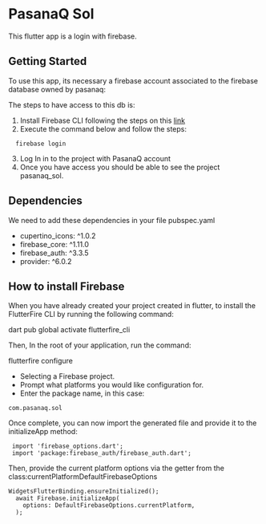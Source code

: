 # PasanaQ Sol

This flutter app is a login with firebase.

## Getting Started
To use this app, its necessary a firebase account associated to the firebase database owned by pasanaq: 

The steps to have access to this db is:

1. Install Firebase CLI following the steps on this [link](https://firebase.google.com/docs/cli#install-cli-windows)
2. Execute the command below and follow the steps: 
```
  firebase login 
```
3. Log In in to the project with PasanaQ account 
4. Once you have access you should be able to see the project pasanaq_sol.

## Dependencies
We need to add these dependencies in your file pubspec.yaml
-  cupertino_icons: ^1.0.2
-  firebase_core: ^1.11.0
-  firebase_auth: ^3.3.5
-  provider: ^6.0.2

## How to install Firebase

When you have already created your project created in flutter, to install the FlutterFire CLI by running the following command:

  dart pub global activate flutterfire_cli

Then, In the root of your application, run the command:
  
  flutterfire configure 
  
 - Selecting a Firebase project.
 - Prompt what platforms you would like configuration for.
 - Enter the package name, in this case: 
 ```
 com.pasanaq.sol
 ```
 
Once complete, you can now import the generated file and provide it to the initializeApp method:
```
 import 'firebase_options.dart';
 import 'package:firebase_auth/firebase_auth.dart';
 ```
 
Then, provide the current platform options via the getter from the class:currentPlatformDefaultFirebaseOptions

```
WidgetsFlutterBinding.ensureInitialized();
  await Firebase.initializeApp(
    options: DefaultFirebaseOptions.currentPlatform,
  );
```
